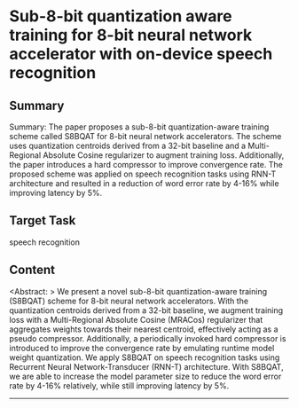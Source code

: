 # Sub-8-bit quantization aware training for 8-bit neural network accelerator with on-device speech recognition

## Summary

Summary: The paper proposes a sub-8-bit quantization-aware training scheme called S8BQAT for 8-bit neural network accelerators. The scheme uses quantization centroids derived from a 32-bit baseline and a Multi-Regional Absolute Cosine regularizer to augment training loss. Additionally, the paper introduces a hard compressor to improve convergence rate. The proposed scheme was applied on speech recognition tasks using RNN-T architecture and resulted in a reduction of word error rate by 4-16% while improving latency by 5%.


## Target Task

speech recognition

## Content

<Abstract: > We present a novel sub-8-bit quantization-aware training (S8BQAT) scheme for 8-bit neural network accelerators. With the quantization centroids derived from a 32-bit baseline, we augment training loss with a Multi-Regional Absolute Cosine (MRACos) regularizer that aggregates weights towards their nearest centroid, effectively acting as a pseudo compressor. Additionally, a periodically invoked hard compressor is introduced to improve the convergence rate by emulating runtime model weight quantization. We apply S8BQAT on speech recognition tasks using Recurrent Neural Network-Transducer (RNN-T) architecture. With S8BQAT, we are able to increase the model parameter size to reduce the word error rate by 4-16% relatively, while still improving latency by 5%.



---

